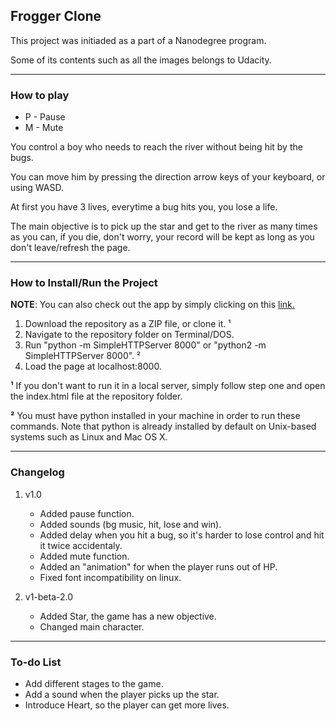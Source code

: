 ## Frogger Clone

This project was initiaded as a part of a Nanodegree program.

Some of its contents such as all the images belongs to Udacity.

-------------------
### How to play


- P - Pause
- M - Mute

You control a boy who needs to reach the river without being hit by the bugs. 

You can move him by pressing the direction arrow keys of your keyboard, or using WASD.

At first you have 3 lives, everytime a bug hits you, you lose
a life.

The main objective is to pick up the star and get to the river as many times as you
can, if you die, don't worry, your record will be kept as long as you don't leave/refresh the page.

------------------------------------
### How to Install/Run the Project

**NOTE**: You can also check out the app by simply clicking on this [link.](https://leodlca.github.io/frogger-clone)

1. Download the repository as a ZIP file, or clone it. ¹
2. Navigate to the repository folder on Terminal/DOS.
3. Run "python -m SimpleHTTPServer 8000" or "python2 -m SimpleHTTPServer 8000". ²
4. Load the page at localhost:8000.

**¹** If you don't want to run it in a local server, simply follow step one and open the index.html file at the repository folder.

**²** You must have python installed in your machine in order to run these commands. Note that python is already installed by default on Unix-based systems such as Linux and Mac OS X.

----------------------------------
### Changelog

1. v1.0
	- Added pause function.
	- Added sounds (bg music, hit, lose and win).
	- Added delay when you hit a bug, so it's harder to lose control and hit it twice accidentaly.
	- Added mute function.
	- Added an "animation" for when the player runs out of HP.
	- Fixed font incompatibility on linux.

2. v1-beta-2.0
	- Added Star, the game has a new objective.
	- Changed main character.

---------------------------------
### To-do List

- Add different stages to the game.
- Add a sound when the player picks up the star.
- Introduce Heart, so the player can get more lives.
